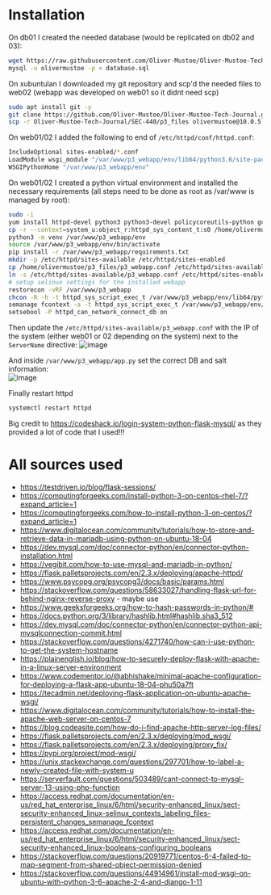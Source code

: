 # Installation
On db01 I created the needed database (would be replicated on db02 and 03):
```bash
wget https://raw.githubusercontent.com/Oliver-Mustoe/Oliver-Mustoe-Tech-Journal/main/SEC-440/p3_files/database.sql 
mysql -u olivermustoe -p < database.sql
```

On xubuntulan I downloaded my git repository and scp'd the needed files to web02 (webapp was developed on web01 so it didnt need scp)
```bash
sudo apt install git -y
git clone https://github.com/Oliver-Mustoe/Oliver-Mustoe-Tech-Journal.git
scp -r Oliver-Mustoe-Tech-Journal/SEC-440/p3_files olivermustoe@10.0.5.101:
```

On web01/02 I added the following to end of `/etc/httpd/conf/httpd.conf`:
```bash
IncludeOptional sites-enabled/*.conf
LoadModule wsgi_module "/var/www/p3_webapp/env/lib64/python3.6/site-packages/mod_wsgi/server/mod_wsgi-py36.cpython-36m-x86_64-linux-gnu.so"
WSGIPythonHome "/var/www/p3_webapp/env"
```

On web01/02 I created a python virtual environment and installed the necessary requirements (all steps need to be done as root as /var/www is managed by root):
```bash
sudo -i
yum install httpd-devel python3 python3-devel policycoreutils-python gcc -y
cp -r --context=system_u:object_r:httpd_sys_content_t:s0 /home/olivermustoe/p3_files/p3_webapp /var/www/
python3 -m venv /var/www/p3_webapp/env
source /var/www/p3_webapp/env/bin/activate
pip install -r /var/www/p3_webapp/requirements.txt
mkdir -p /etc/httpd/sites-available /etc/httpd/sites-enabled
cp /home/olivermustoe/p3_files/p3_webapp.conf /etc/httpd/sites-available/p3_webapp.conf
ln -s /etc/httpd/sites-available/p3_webapp.conf /etc/httpd/sites-enabled/p3_webapp.conf
# setup selinux settings for the installed webapp
restorecon -vRF /var/www/p3_webapp
chcon -R -h -t httpd_sys_script_exec_t /var/www/p3_webapp/env/lib64/python3.6/site-packages/mod_wsgi/server/mod_wsgi-py36.cpython-36m-x86_64-linux-gnu.so
semanage fcontext -a -t httpd_sys_script_exec_t /var/www/p3_webapp/env/lib64/python3.6/site-packages/mod_wsgi/server/mod_wsgi-py36.cpython-36m-x86_64-linux-gnu.so
setsebool -P httpd_can_network_connect_db on
```

Then update the `/etc/httpd/sites-available/p3_webapp.conf` with the IP of the system (either web01 or 02 depending on the system) next to the `ServerName` directive:
![image](https://github.com/Oliver-Mustoe/Oliver-Mustoe-Tech-Journal/assets/71083461/e64dc62b-9a09-4dea-990c-3a1bf0b5111e)

And inside `/var/www/p3_webapp/app.py` set the correct DB and salt information:  
![image](https://github.com/Oliver-Mustoe/Oliver-Mustoe-Tech-Journal/assets/71083461/cf381c74-1619-410b-9cf2-742b3a9143e4)

Finally restart httpd
```bash
systemctl restart httpd
```
Big credit to https://codeshack.io/login-system-python-flask-mysql/ as they provided a lot of code that I used!!!

# All sources used
- https://testdriven.io/blog/flask-sessions/
- https://computingforgeeks.com/install-python-3-on-centos-rhel-7/?expand_article=1
- https://computingforgeeks.com/how-to-install-python-3-on-centos/?expand_article=1
- https://www.digitalocean.com/community/tutorials/how-to-store-and-retrieve-data-in-mariadb-using-python-on-ubuntu-18-04
- https://dev.mysql.com/doc/connector-python/en/connector-python-installation.html
- https://vegibit.com/how-to-use-mysql-and-mariadb-in-python/
- https://flask.palletsprojects.com/en/2.3.x/deploying/apache-httpd/
- https://www.psycopg.org/psycopg3/docs/basic/params.html
- https://stackoverflow.com/questions/58633027/handling-flask-url-for-behind-nginx-reverse-proxy - maybe use
- https://www.geeksforgeeks.org/how-to-hash-passwords-in-python/#
- https://docs.python.org/3/library/hashlib.html#hashlib.sha3_512
- https://dev.mysql.com/doc/connector-python/en/connector-python-api-mysqlconnection-commit.html
- https://stackoverflow.com/questions/4271740/how-can-i-use-python-to-get-the-system-hostname
- https://plainenglish.io/blog/how-to-securely-deploy-flask-with-apache-in-a-linux-server-environment
- https://www.codementor.io/@abhishake/minimal-apache-configuration-for-deploying-a-flask-app-ubuntu-18-04-phu50a7ft
- https://tecadmin.net/deploying-flask-application-on-ubuntu-apache-wsgi/
- https://www.digitalocean.com/community/tutorials/how-to-install-the-apache-web-server-on-centos-7
- https://blog.codeasite.com/how-do-i-find-apache-http-server-log-files/
- https://flask.palletsprojects.com/en/2.3.x/deploying/mod_wsgi/
- https://flask.palletsprojects.com/en/2.3.x/deploying/proxy_fix/
- https://pypi.org/project/mod-wsgi/
- https://unix.stackexchange.com/questions/297701/how-to-label-a-newly-created-file-with-system-u
- https://serverfault.com/questions/503489/cant-connect-to-mysql-server-13-using-php-function
- https://access.redhat.com/documentation/en-us/red_hat_enterprise_linux/6/html/security-enhanced_linux/sect-security-enhanced_linux-selinux_contexts_labeling_files-persistent_changes_semanage_fcontext
- https://access.redhat.com/documentation/en-us/red_hat_enterprise_linux/6/html/security-enhanced_linux/sect-security-enhanced_linux-booleans-configuring_booleans
- https://stackoverflow.com/questions/20919771/centos-6-4-failed-to-map-segment-from-shared-object-permission-denied
- https://stackoverflow.com/questions/44914961/install-mod-wsgi-on-ubuntu-with-python-3-6-apache-2-4-and-django-1-11
